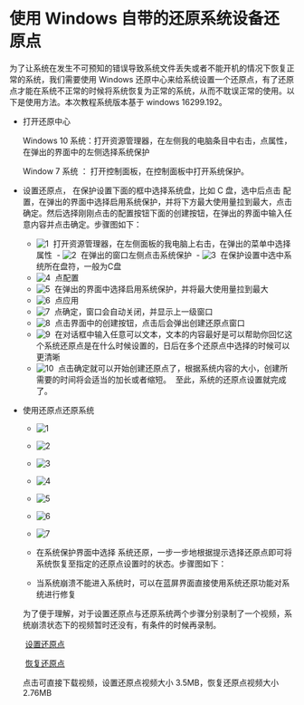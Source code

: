 # 使用 Windows 自带的还原系统设备还原点

为了让系统在发生不可预知的错误导致系统文件丢失或者不能开机的情况下恢复正常的系统，我们需要使用 Windows 还原中心来给系统设置一个还原点，有了还原点才能在系统不正常的时候将系统恢复为正常的系统，从而不耽误正常的使用。以下是使用方法。本次教程系统版本基于 windows 16299.192。

- 打开还原中心

  Windows 10 系统：打开资源管理器，在左侧我的电脑条目中右击，点属性，在弹出的界面中的左侧选择系统保护

  Window 7 系统 ： 打开控制面板，在控制面板中打开系统保护。

- 设置还原点， 在保护设置下面的框中选择系统盘，比如 C 盘，选中后点击 配置，在弹出的界面中选择启用系统保护，并将下方最大使用量拉到最大，点击确定。然后选择刚刚点击的配置按钮下面的创建按钮，在弹出的界面中输入任意内容并点击确定。步骤图如下：

  - ![1](https://github.com/oh1h0ney/Git-Book-Library/raw/master/Windows/windows-system-backup-video-for-backup-1.png)
  打开资源管理器，在左侧面板的我电脑上右击，在弹出的菜单中选择属性
  - ![2](https://github.com/oh1h0ney/Git-Book-Library/raw/master/Windows/windows-system-backup-video-for-backup-2.png) 
  在弹出的窗口左侧点击系统保护
  - ![3](https://github.com/oh1h0ney/Git-Book-Library/raw/master/Windows/windows-system-backup-video-for-backup-3.png)
  在保护设置中选中系统所在盘符，一般为C盘
  - ![4](https://github.com/oh1h0ney/Git-Book-Library/raw/master/Windows/windows-system-backup-video-for-backup-4.png)
  点配置
  - ![5](https://github.com/oh1h0ney/Git-Book-Library/raw/master/Windows/windows-system-backup-video-for-backup-5.png)
  在弹出的界面中选择启用系统保护，并将最大使用量拉到最大
  - ![6](https://github.com/oh1h0ney/Git-Book-Library/raw/master/Windows/windows-system-backup-video-for-backup-6.png)
  点应用
  - ![7](https://github.com/oh1h0ney/Git-Book-Library/raw/master/Windows/windows-system-backup-video-for-backup-7.png)
  点确定，窗口会自动关闭，并显示上一级窗口
  - ![8](https://github.com/oh1h0ney/Git-Book-Library/raw/master/Windows/windows-system-backup-video-for-backup-8.png)
  点击界面中的创建按钮，点击后会弹出创建还原点窗口
  - ![9](https://github.com/oh1h0ney/Git-Book-Library/raw/master/Windows/windows-system-backup-video-for-backup-9.png)
  在对话框中输入任意可以文本，文本的内容最好是可以帮助你回忆这个系统还原点是在什么时候设置的，日后在多个还原点中选择的时候可以更清晰
  - ![10](https://github.com/oh1h0ney/Git-Book-Library/raw/master/Windows/windows-system-backup-video-for-backup-10.png)
  点击确定就可以开始创建还原点了，根据系统内容的大小，创建所需要的时间将会适当的加长或者缩短。
  至此，系统的还原点设置就完成了。

- 使用还原点还原系统
  - ![1](https://github.com/oh1h0ney/Git-Book-Library/raw/master/Windows/windows-system-backup-video-for-restore-1.png)
  - ![2](https://github.com/oh1h0ney/Git-Book-Library/raw/master/Windows/windows-system-backup-video-for-restore-2.png)
  - ![3](https://github.com/oh1h0ney/Git-Book-Library/raw/master/Windows/windows-system-backup-video-for-restore-3.png)
  - ![4](https://github.com/oh1h0ney/Git-Book-Library/raw/master/Windows/windows-system-backup-video-for-restore-4.png)
  - ![5](https://github.com/oh1h0ney/Git-Book-Library/raw/master/Windows/windows-system-backup-video-for-restore-5.png)
  - ![6](https://github.com/oh1h0ney/Git-Book-Library/raw/master/Windows/windows-system-backup-video-for-restore-6.png)
  - ![7](https://github.com/oh1h0ney/Git-Book-Library/raw/master/Windows/windows-system-backup-video-for-restore-7.png)

  - 在系统保护界面中选择 系统还原，一步一步地根据提示选择还原点即可将系统恢复至指定的还原点设置时的状态。步骤图如下：
  
  - 当系统崩溃不能进入系统时，可以在蓝屏界面直接使用系统还原功能对系统进行修复

  为了便于理解，对于设置还原点与还原系统两个步骤分别录制了一个视频，系统崩溃状态下的视频暂时还没有，有条件的时候再录制。

  ​	[设置还原点](https://github.com/oh1h0ney/Git-Book-Library/raw/master/Windows/windows-system-backup-video-for-backup.mp4)

  ​	[恢复还原点](https://github.com/oh1h0ney/Git-Book-Library/raw/master/Windows/windows-system-backup-video-for-restroe.mp4)

  点击可直接下载视频，设置还原点视频大小  3.5MB，恢复还原点视频大小 2.76MB

